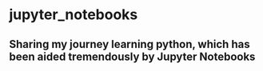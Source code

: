 # jupyter_notebooks

## Sharing my journey learning python, which has been aided tremendously by Jupyter Notebooks
